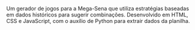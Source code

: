 Um gerador de jogos para a Mega-Sena que utiliza estratégias baseadas em dados históricos para sugerir combinações. Desenvolvido em HTML, CSS e JavaScript, com o auxílio de Python para extrair dados da planilha.